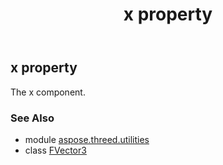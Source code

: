 ﻿---
title: x property
second_title: Aspose.3D for Python via .NET API References
description: 
type: docs
weight: 70
url: /python-net/aspose.threed.utilities/fvector3/x/
is_root: false
---

## x property


The x component.

### See Also
* module [aspose.threed.utilities](../../)
* class [FVector3](/3d/python-net/aspose.threed.utilities/fvector3)

